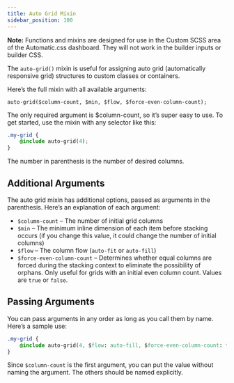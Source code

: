 ```yaml
---
title: Auto Grid Mixin
sidebar_position: 100
---
```


**Note:** Functions and mixins are designed for use in the Custom SCSS area of the Automatic.css dashboard. They will not work in the builder inputs or builder CSS.

The `auto-grid()` mixin is useful for assigning auto grid (automatically responsive grid) structures to custom classes or containers.

Here’s the full mixin with all available arguments:

`auto-grid($column-count, $min, $flow, $force-even-column-count);`

The only required argument is $column-count, so it’s super easy to use. To get started, use the mixin with any selector like this:

```CSS
.my-grid {
    @include auto-grid(4);
}
```

The number in parenthesis is the number of desired columns.

## Additional Arguments

The auto grid mixin has additional options, passed as arguments in the parenthesis. Here’s an explanation of each argument:

- `$column-count` – The number of initial grid columns
- `$min` – The minimum inline dimension of each item before stacking occurs (if you change this value, it could change the number of initial columns)
- `$flow` – The column flow (`auto-fit` or `auto-fill`)
- `$force-even-column-count` – Determines whether equal columns are forced during the stacking context to eliminate the possibility of orphans. Only useful for grids with an initial even column count. Values are `true` or `false`.

## Passing Arguments

You can pass arguments in any order as long as you call them by name. Here’s a sample use:

```CSS
.my-grid {
    @include auto-grid(4, $flow: auto-fill, $force-even-column-count: true);
}
```

Since `$column-count` is the first argument, you can put the value without naming the argument. The others should be named explicitly.
